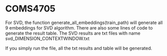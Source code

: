 # COMS4705

For SVD, the function generate_all_embeddings(train_path) will generate all 9 embeddings for SVD algorithm.
There are also some lines of code to generate the result table.
The SVD results are txt files with name svd_DIMENSION_CONTEXTWINDOW.txt

If you simply run the file, all the txt results and table will be generated. 
